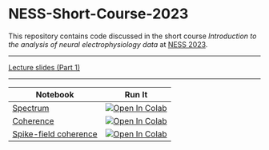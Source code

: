 # NESS-Short-Course-2023

This repository contains code discussed in the short course *Introduction to the analysis of neural electrophysiology data* at [NESS 2023](https://symposium.nestat.org/short-courses.html).

---
[Lecture slides (Part 1)](NESS_Kramer_2023.pdf)

---

| Notebook |  Run It |
| --- | --- |
| [Spectrum](./Power-spectrum-for-NESS.ipynb) | [![Open In Colab](https://colab.research.google.com/assets/colab-badge.svg)](https://colab.research.google.com/github/Mark-Kramer/NESS-Short-Course-2023/blob/main/Power-spectrum-for-NESS.ipynb)|
| [Coherence](./Coherence-for-NESS.ipynb) | [![Open In Colab](https://colab.research.google.com/assets/colab-badge.svg)](https://colab.research.google.com/github/Mark-Kramer/NESS-Short-Course-2023/blob/main/Coherence-for-NESS.ipynb)|
| [Spike-field coherence](./Spike-field-coherence-for-NESS.ipynb) | [![Open In Colab](https://colab.research.google.com/assets/colab-badge.svg)](https://colab.research.google.com/github/Mark-Kramer/NESS-Short-Course-2023/blob/main/Spike-field-coherence-for-NESS.ipynb)|
